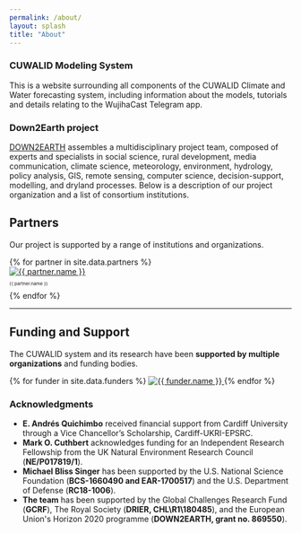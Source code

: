 ```yaml
---
permalink: /about/
layout: splash
title: "About"
---
```


### CUWALID Modeling System  
This is a website surrounding all components of the CUWALID Climate and Water forecasting system, including information about the models, tutorials and details relating to the WujihaCast Telegram app.

### Down2Earth project  
[DOWN2EARTH](https://down2earthproject.org/) assembles a multidisciplinary project team, composed of experts and specialists in social science, rural development, media communication, climate science, meteorology, environment, hydrology, policy analysis, GIS, remote sensing, computer science, decision-support, modelling, and dryland processes. Below is a description of our project organization and a list of consortium institutions.

## Partners

Our project is supported by a range of institutions and organizations.  

<link rel="stylesheet" href="/assets/css/about.css">

<div class="partners-container">
  {% for partner in site.data.partners %}
  <div class="partner">
    <a href="{{ partner.url }}" target="_blank">
      <img src="{{ partner.image }}" alt="{{ partner.name }}" class="partner-logo">
    </a>
    <p style="font-size: 8px; font-weight: normal;">{{ partner.name }}</p>
  </div>
  {% endfor %}
</div>

---

## **Funding and Support**  

The CUWALID system and its research have been **supported by multiple organizations** and funding bodies.  

<div class="funders-container">
{% for funder in site.data.funders %}
  <a href="{{ funder.website }}" target="_blank">
    <img src="{{ funder.image }}" alt="{{ funder.name }}" class="funder-logo">
  </a>
{% endfor %}
</div>

### **Acknowledgments**  
- **E. Andrés Quichimbo** received financial support from Cardiff University through a Vice Chancellor’s Scholarship, Cardiff-UKRI-EPSRC.  
- **Mark O. Cuthbert** acknowledges funding for an Independent Research Fellowship from the UK Natural Environment Research Council (**NE/P017819/1**).  
- **Michael Bliss Singer** has been supported by the U.S. National Science Foundation (**BCS-1660490 and EAR-1700517**) and the U.S. Department of Defense (**RC18-1006**).  
- **The team** has been supported by the Global Challenges Research Fund (**GCRF**), The Royal Society (**DRIER, CHL\R1\180485**), and the European Union's Horizon 2020 programme (**DOWN2EARTH, grant no. 869550**).  
